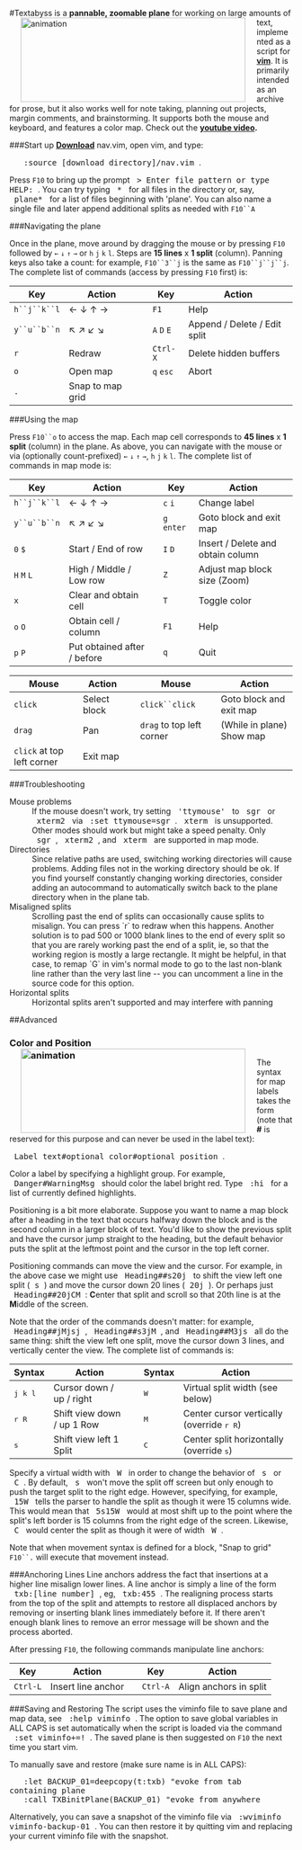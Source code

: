 #Textabyss
<img hspace='20' align='left' src="https://raw.github.com/q335r49/textabyss/gh-pages/images/textabyss-animation-optimized.gif" width="400" height="150" alt="animation"/>
is a **pannable, zoomable plane** for working on large amounts of text, implemented as a script for **[vim](http://www.vim.org)**. It is primarily intended as an archive for prose, but it also works well for note taking, planning out projects, margin comments, and brainstorming. It supports both the mouse and keyboard, and features a color map. Check out the **[youtube video](http://www.youtube.com/watch?v=xkED6Mv_4bc).**

###Start up
**[Download](https://raw.github.com/q335r49/textabyss/master/nav.vim)** nav.vim, open vim, and type:

<samp>&nbsp;&nbsp;&nbsp;:source [download directory]/nav.vim&nbsp;</samp>.

Press `F10` to bring up the prompt <samp>&nbsp;>&nbsp;Enter file pattern or type HELP:&nbsp;</samp>. You can try typing <samp>&nbsp;\*&nbsp;</samp> for all files in the directory or, say, <samp>&nbsp;plane*&nbsp;</samp>   for a list of files beginning with 'plane'. You can also name a single file and later append additional splits as needed with `F10``A`

###Navigating the plane

Once in the plane, move around by dragging the mouse or by pressing `F10` followed by `←` `↓` `↑` `→` or `h` `j` `k` `l`. Steps are **15 lines** x **1 split** (column). Panning keys also take a count: for example, `F10``3``j` is the same as `F10``j``j``j`. The complete list of commands (access by pressing `F10` first) is: 

Key | Action | | Key | Action
----- | ----- | --- | --- | ---
`h``j``k``l`| ← ↓ ↑ → | | `F1` | Help
`y``u``b``n`| ↖ ↗ ↙ ↘  ||`A` `D` `E` | Append / Delete / Edit split
`r`  | Redraw    | | `Ctrl-X`| Delete hidden buffers
`o` | Open map | | `q` `esc` | Abort
`.` | Snap to map grid | | | 

###Using the map

Press `F10``o` to access the map. Each map cell corresponds to **45 lines** x **1 split** (column) in the plane. As above, you can navigate with the mouse or via (optionally count-prefixed) `←` `↓` `↑` `→`, `h` `j` `k` `l`. The complete list of commands in map mode is:

Key | Action | | Key | Action
--- | --- | --- | --- | ---
`h``j``k``l` | ← ↓ ↑ → | | `c` `i` | Change label
`y``u``b``n` | ↖ ↗ ↙ ↘  | | `g` `enter` | Goto block and exit map
`0` `$` | Start / End of row | | `I` `D` | Insert / Delete and obtain column
`H` `M` `L` | High / Middle / Low row | | `Z` | Adjust map block size (Zoom)
`x` | Clear and obtain cell | | `T` | Toggle color
`o` `O` | Obtain cell / column| | `F1` |Help
`p` `P` | Put obtained after / before| |`q`|Quit 

Mouse | Action | | Mouse | Action
--- | --- | --- | --- | ---
`click`|Select block||`click``click`|Goto block and exit map
`drag` | Pan | | `drag` to top left corner | (While in plane) Show map
`click` at top left corner|Exit map|||

###Troubleshooting

<dl>
<dt>Mouse problems</dt>
<dd>If the mouse doesn't work, try setting <samp>&nbsp;'ttymouse'&nbsp;</samp> to <samp>&nbsp;sgr&nbsp;</samp> or <samp>&nbsp;xterm2&nbsp;</samp> via <samp>&nbsp;:set ttymouse=sgr&nbsp;</samp>. <samp>&nbsp;xterm&nbsp;</samp> is unsupported. Other modes should work but might take a speed penalty. Only <samp>&nbsp;sgr&nbsp;</samp>, <samp>&nbsp;xterm2&nbsp;</samp>, and <samp>&nbsp;xterm&nbsp;</samp> are supported in map mode.
<dt>Directories</dt>
<dd>Since relative paths are used, switching working directories will cause problems. Adding files not in the working directory should be ok. If you find yourself constantly changing working directories, consider adding an autocommand to automatically switch back to the plane directory when in the plane tab.</dd>
<dt>Misaligned splits</dt>
<dd>Scrolling past the end of splits can occasionally cause splits to misalign. You can press `r` to redraw when this happens. Another solution is to pad 500 or 1000 blank lines to the end of every split so that you are rarely working past the end of a split, ie, so that the working region is mostly a large rectangle. It might be helpful, in that case, to remap `G` in vim's normal mode to go to the last non-blank line rather than the very last line -- you can uncomment a line in the source code for this option.</dd>
<dt>Horizontal splits</dt>
<dd>Horizontal splits aren't supported and may interfere with panning</dd>
<dl>

##Advanced 
### Color and Position <img hspace='20' align='left' src="https://raw.github.com/q335r49/textabyss/gh-pages/images/textabyss-map.png" width="400" height="150" alt="animation"/>
The syntax for map labels takes the form (note that **#** is reserved for this purpose and can never be used in the label text):

<samp>&nbsp;Label text#optional color#optional position&nbsp;</samp>.

Color a label by specifying a highlight group. For example, <samp>&nbsp;Danger#WarningMsg&nbsp;</samp> should color the label bright red. Type <samp>&nbsp;:hi&nbsp;</samp> for a list of currently defined highlights.

Positioning is a bit more elaborate. Suppose you want to name a map block after a heading in the text that occurs halfway down the block and is the second column in a larger block of text. You'd like to show the previous split and have the cursor jump straight to the heading, but the default behavior puts the split at the leftmost point and the cursor in the top left corner.

Positioning commands can move the view and the cursor. For example, in the above case we might use <samp>&nbsp;Heading##s20j&nbsp;</samp> to shift the view left one split (<samp>&nbsp;s&nbsp;</samp>) and move the cursor down 20 lines (<samp>&nbsp;20j&nbsp;</samp>). Or perhaps just <samp>&nbsp;Heading##20jCM&nbsp;</samp>: **C**enter that split and scroll so that 20th line is at the **M**iddle of the screen. 

Note that the order of the commands doesn't matter: for example, <samp>&nbsp;Heading##jMjsj&nbsp;</samp>, <samp>&nbsp;Heading##s3jM&nbsp;</samp>, and <samp>&nbsp;Heading##M3js&nbsp;</samp> all do the same thing: shift the view left one split, move the cursor down 3 lines, and vertically center the view. The complete list of commands is:

Syntax | Action | | Syntax | Action
--- | --- | --- | --- | ---
<samp>j k l</samp>|Cursor down / up / right| |<samp>W</samp> | Virtual split width (see below)
<samp>r R</samp>|Shift view down / up 1 Row| |<samp>M</samp> | Center cursor vertically (override <samp>r R</samp>)
<samp>s</samp>|Shift view left 1 Split| |<samp>C</samp> | Center split horizontally (override <samp>s</samp>)

Specify a virtual width with <samp>&nbsp;W&nbsp;</samp> in order to change the behavior of <samp>&nbsp;s&nbsp;</samp> or <samp>&nbsp;C&nbsp;</samp>. By default, <samp>&nbsp;s&nbsp;</samp> won't move the split off screen but only enough to push the target split to the right edge. However, specifying, for example, <samp>&nbsp;15W&nbsp;</samp> tells the parser to handle the split as though it were 15 columns wide. This would mean that <samp>&nbsp;5s15W&nbsp;</samp> would at most shift up to the point where the split's left border is 15 columns from the right edge of the screen. Likewise, <samp>&nbsp;C&nbsp;</samp> would center the split as though it were of width <samp>&nbsp;W&nbsp;</samp>.

Note that when movement syntax is defined for a block, "Snap to grid" `F10``.` will execute that movement instead.

###Anchoring Lines
Line anchors address the fact that insertions at a higher line misalign lower lines. A line anchor is simply a line of the form <samp>&nbsp;txb:[line number]&nbsp;</samp>, eg, <samp>&nbsp;txb:455&nbsp;</samp>. The realigning process starts from the top of the split and attempts to restore all displaced anchors by removing or inserting blank lines immediately before it. If there aren't enough blank lines to remove an error message will be shown and the process aborted.

After pressing `F10`, the following commands manipulate line anchors:

Key | Action | | Key | Action
--- | --- | --- | --- | ---
`Ctrl-L` | Insert line anchor | | `Ctrl-A` | Align anchors in split

###Saving and Restoring
The script uses the viminfo file to save plane and map data, see <samp>&nbsp;:help viminfo&nbsp;</samp>. The option to save global variables in ALL CAPS is set automatically when the script is loaded via the command <samp>&nbsp;:set viminfo+=!&nbsp;</samp>. The saved plane is then suggested on `F10` the next time you start vim.

To manually save and restore (make sure name is in ALL CAPS):

<samp>&nbsp;&nbsp;&nbsp;:let BACKUP_01=deepcopy(t:txb)  "evoke from tab containing plane</samp>  
<samp>&nbsp;&nbsp;&nbsp;:call TXBinitPlane(BACKUP_01)   "evoke from anywhere</samp>

Alternatively, you can save a snapshot of the viminfo file via <samp>&nbsp;:wviminfo viminfo-backup-01&nbsp;</samp>. You can then restore it by quitting vim and replacing your current viminfo file with the snapshot.
